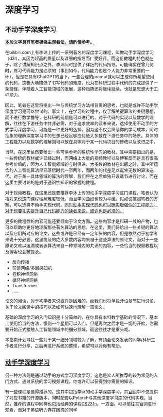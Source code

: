 # 深度学习

## 不动手学深度学习

<u>**本段文字具有笔者极强主观看法，请酌情参考。**</u>

在bilibili.com上有李沐上传的一系列著名的深度学习课程，叫做动手学深度学习（d2l），其因为超高的质量以及详细的指导而广受好评，而这份教程的特色就在于，除了讲解知识点之外，李沐同时提供了详细的代码指导。可能确实在曾几何时，练习代码能力是必须的（事到如今，代码能力也是个人能力非常重要的一环），但是在具有ChatGPT的当下，一些合理的prompt就可以生成你所希望使用的代码，这极大地降低了书写代码的难度，也为在科研过程中代码的完成提供了一条捷径，伴随着人工智能领域的发展，这种趋势还将继续延续，也就是思想大于工程能力。

因此，笔者在这里将提出一种与传统学习方法相背离的思考，也就是或许不动手学深度学习是可以尝试的。事实上，在学习的过程中，仅了解关键算法的关键思想，而不进行数学推导，在科研的前期是可以进行的。对于代码的实现以及数学的理解，往往在下游任务中并非必需，对于追求效率的读者来说，选择使用不动手的方式学习深度学习，可能是一种更好的选择，因为这不仅会降低你的学习成本，同时抽象的理解深度学习中的思想已经足够应付绝大多数在下游任务中的场景。具体的工程能力以及数学的理解则可以放在具体对于某一代码项目的修改以及改进之中。

当然，在这里依然要给出一些可供参考的系统性学习的教材。其中需要指出的是，一些传统的教材或许已经过时，而网络上大量的视频教程以及博客反而是具有很高参考价值的，因为人工智能领域的与时俱进，大多数的教材在出版之时，其中所蕴含的人工智能算法早已落后时代一至两年，而两年的代差足以诞生无数的算法迭代。对于某一具体领域的算法的理解，我们将在之后单独开设章节进行讨论，而在这里主要讨论的是对于通识性知识的掌握的教程。

对于视频教程，在这里还是要推荐李沐上传的动手学深度学习这门课程。笔者认为相对来说这门课程理解难度较低，而且学习曲线也较为平缓。假如说按照笔者的方案，可以选择不动手实现代码。<u>同时动手实现代码也可以确实增强你的工程能力。对于想要扎实提升自己代码能力的读者来说，或许也是必须的。</u>

更多的教程性的内容可能还要倾向于论文方面。这些内容才是科研一线的产物，也可以帮助你更好地理解那些著名算法的思想。在这里，我们将给出一些关键的算法以及它们所对应的论文，这些或许是已经有一定年头的内容，但是依然对于初学者来说十分必要。这里提及的绝大多数内容均来自于这些算法的原论文，而对于一些原论文难以追溯或者该算法来自一种领域内的共识的内容，一些恰当的视频教程以及博客也会被提及。

- 反向传播
- 前馈网络/多层感知机
- 卷积神经网络
- 循环神经网络
- Transformer
- ......

论文的阅读，对于初学者来说或许是困难的，而我们也将单独开设章节进行讨论，关于论文阅读中的技巧以及如何快速地理解一篇论文。

基础的深度学习的入门知识是十分简单的，在你具有本科数学基础的情况下，基本上使用恰当的方法，慢则一个星期可以入门，但是再次之后才是一切的开始，你需要开始正式接触人工智能领域中的细分领域，而这往往才是重头戏。

本指南计划寻找一些对于某一细分领域较为了解，有顶会论文发表的同学/科研工作者进行分享，之后再进行系统的整理，希望可以对你有帮助。

## <u>动手学深度学习</u>

另一种方法则是通过动手的方式学习深度学习，这也是众人所推荐的较为常见的入门方式，通过系统的学习视频课程，你或许可以获得到你需要的知识。

有一些课程是值得推荐的，这其中包括李沐的动手学深度学习，其[官网](https://zh.d2l.ai)中不仅提供了对应书籍的开源版本，同时配套以Pytorch与其他深度学习库的代码实现。当然，推荐的课程中同样也包括经典的课程[CS231n](https://cs231n.stanford.edu)，一方面，可以前往其官网进行观看，而对于英语听力存在困惑的同学
